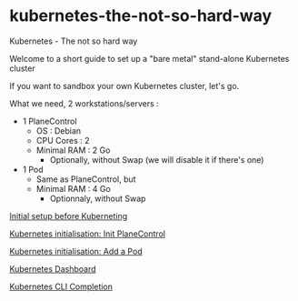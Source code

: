 # kubernetes-the-not-so-hard-way

Kubernetes - The not so hard way

Welcome to a short guide to set up a "bare metal" stand-alone Kubernetes cluster

If you want to sandbox your own Kubernetes cluster, let's go.

What we need, 2 workstations/servers :
 * 1 PlaneControl
   * OS : Debian
   * CPU Cores : 2
   * Minimal RAM : 2 Go
     * Optionally, without Swap (we will disable it if there's one)
 * 1 Pod
   * Same as PlaneControl, but
   * Minimal RAM : 4 Go
     * Optionnaly, without Swap

[Initial setup before Kuberneting](01_InitialSteps_All.md)

[Kubernetes initialisation: Init PlaneControl](02_Kubernetes_Init.md)

[Kubernetes initialisation: Add a Pod](03_Kubernetes_Pod_Join.md)

[Kubernetes Dashboard](04_Kubernetes_Dashboard.md)

[Kubernetes CLI Completion](05_Kubernetes_CLI_Completion.md)

